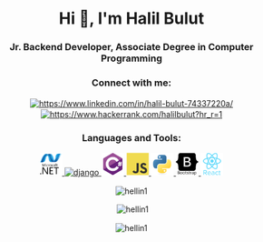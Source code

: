 <h1 align="center">Hi 👋, I'm Halil Bulut</h1>
<h3 align="center">Jr. Backend Developer, Associate Degree in Computer Programming</h3>

<h3 align="center">Connect with me:</h3>
<p align="center">
<a href="https://www.linkedin.com/in/halil-bulut-74337220a/" target="blank"><img align="center" src="https://raw.githubusercontent.com/rahuldkjain/github-profile-readme-generator/master/src/images/icons/Social/linked-in-alt.svg" alt="https://www.linkedin.com/in/halil-bulut-74337220a/" height="30" width="40" /></a>
<a href="https://www.hackerrank.com/halilbulut?hr_r=1" target="blank"><img align="center" src="https://raw.githubusercontent.com/rahuldkjain/github-profile-readme-generator/master/src/images/icons/Social/hackerrank.svg" alt="https://www.hackerrank.com/halilbulut?hr_r=1" height="30" width="40" /></a>
</p>

<h3 align="center">Languages and Tools:</h3>
<p align="center"><a href="https://dotnet.microsoft.com/" target="_blank" rel="noreferrer"> <img src="https://raw.githubusercontent.com/devicons/devicon/master/icons/dot-net/dot-net-original-wordmark.svg" alt="dotnet" width="40" height="40"/> </a><a href="https://www.djangoproject.com/" target="_blank" rel="noreferrer"> <img src="https://cdn.worldvectorlogo.com/logos/django.svg" alt="django" width="40" height="40"/> </a>  <a href="https://www.w3schools.com/cs/" target="_blank" rel="noreferrer"> <img src="https://raw.githubusercontent.com/devicons/devicon/master/icons/csharp/csharp-original.svg" alt="csharp" width="40" height="40"/> </a>  <a href="https://developer.mozilla.org/en-US/docs/Web/JavaScript" target="_blank" rel="noreferrer"> <img src="https://raw.githubusercontent.com/devicons/devicon/master/icons/javascript/javascript-original.svg" alt="javascript" width="40" height="40"/> </a>  <a href="https://www.python.org" target="_blank" rel="noreferrer"> <img src="https://raw.githubusercontent.com/devicons/devicon/master/icons/python/python-original.svg" alt="python" width="40" height="40"/> </a><a href="https://getbootstrap.com" target="_blank" rel="noreferrer"> <img src="https://raw.githubusercontent.com/devicons/devicon/master/icons/bootstrap/bootstrap-plain-wordmark.svg" alt="bootstrap" width="40" height="40"/> </a> <a href="https://reactjs.org/" target="_blank" rel="noreferrer"> <img src="https://raw.githubusercontent.com/devicons/devicon/master/icons/react/react-original-wordmark.svg" alt="react" width="40" height="40"/> </a> </p>

<p align="center"><img align="center" src="https://github-readme-stats.vercel.app/api/top-langs?username=hellin1&show_icons=true&locale=en&layout=compact" alt="hellin1" /></p>



<p align="center">&nbsp;<img align="center" src="https://github-readme-stats.vercel.app/api?username=hellin1&show_icons=true&locale=en" alt="hellin1" /></p>

<p align="center"><img align="center" src="https://github-readme-streak-stats.herokuapp.com/?user=hellin1&" alt="hellin1" /></p>
